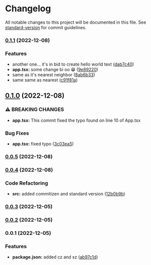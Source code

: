 # Changelog

All notable changes to this project will be documented in this file. See [standard-version](https://github.com/conventional-changelog/standard-version) for commit guidelines.

### [0.1.1](https://github.com/kwaoquaye/test-sv-cz-project/compare/v0.1.0...v0.1.1) (2022-12-08)


### Features

* another one... it's in bid to create hello world text ([dab7c40](https://github.com/kwaoquaye/test-sv-cz-project/commit/dab7c40d4961d85daaa6c317303237c815f5921c))
* **app.tsx:** some change bi oo 😁 ([9e89220](https://github.com/kwaoquaye/test-sv-cz-project/commit/9e8922049ca795dca528ee6a5dc004762894888f))
* same as it's nearest neighbor ([8ab6b33](https://github.com/kwaoquaye/test-sv-cz-project/commit/8ab6b338c7442afe115490cb1f95c64f1e7d107a))
* same same as nearest ([c91f81a](https://github.com/kwaoquaye/test-sv-cz-project/commit/c91f81af763e1a4e4602ca234aecb27422044fcf))

## [0.1.0](https://github.com/kwaoquaye/test-sv-cz-project/compare/v0.0.5...v0.1.0) (2022-12-08)


### ⚠ BREAKING CHANGES

* **app.tsx:** This commit fixed the typo found on line 10 of App.tsx

### Bug Fixes

* **app.tsx:** fixed typo ([3c03ea5](https://github.com/kwaoquaye/test-sv-cz-project/commit/3c03ea5b5e85590bdbf2a6e6df27e80675c7afa7))

### [0.0.5](https://github.com/kwaoquaye/test-sv-cz-project/compare/v0.0.4...v0.0.5) (2022-12-08)

### [0.0.4](https://github.com/kwaoquaye/test-sv-cz-project/compare/v0.0.3...v0.0.4) (2022-12-08)


### Code Refactoring

* **src:** added commitizen and standard version ([12b0b9b](https://github.com/kwaoquaye/test-sv-cz-project/commit/12b0b9b02d12b2a0abbe0b0082ccbf44b65d922f))

### [0.0.3](https://github.com/kwaoquaye/test-sv-cz-project/compare/v0.0.2...v0.0.3) (2022-12-05)

### [0.0.2](https://github.com/kwaoquaye/test-sv-cz-project/compare/v0.0.1...v0.0.2) (2022-12-05)

### 0.0.1 (2022-12-05)


### Features

* **package.json:** added cz and sz ([ab97c1d](https://github.com/kwaoquaye/test-sv-cz-project/commit/ab97c1d4b72e4efab18ebd97b2bf65bc9c792584))
